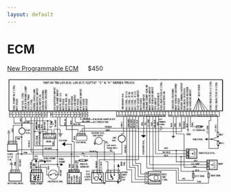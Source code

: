 ```yaml
---
layout: default
---
```


# ECM

[New Programmable ECM](https://www.dynamicefi.com/EBL_Flash.php) &emsp; $450

[![ECM](../images/ecm_wiring_diagram.jpg)](../images/ecm_wiring_diagram.jpg)
